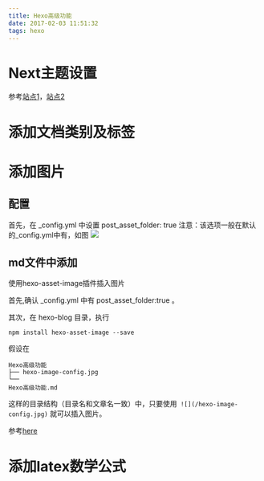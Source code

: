 ```yaml
---
title: Hexo高级功能
date: 2017-02-03 11:51:32
tags: hexo
---
```

# Next主题设置

参考[站点1](http://www.jeyzhang.com/next-theme-personal-settings.html)，[站点2](http://zhiho.github.io/2015/09/29/hexo-next/)

# 添加文档类别及标签

# 添加图片
## 配置
首先，在 \_config.yml 中设置
    post_asset_folder: true
注意：该选项一般在默认的\_config.yml中有，如图
![](/hexo-image-config.jpg)
## md文件中添加
使用hexo-asset-image插件插入图片

首先,确认 _config.yml 中有 post_asset_folder:true 。

其次，在 hexo-blog 目录，执行

    npm install hexo-asset-image --save

假设在

    Hexo高级功能
    ├── hexo-image-config.jpg
	└──
    Hexo高级功能.md

这样的目录结构（目录名和文章名一致）中，只要使用` ![](/hexo-image-config.jpg)` 就可以插入图片。

参考[here](http://supermaryy.com/2016/07/02/)

# 添加latex数学公式

